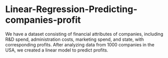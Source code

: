 # Linear-Regression-Predicting-companies-profit
We have a dataset consisting of financial attributes of companies, including R&amp;D spend, administration costs, marketing spend, and state, with corresponding profits. After analyzing data from 1000 companies in the USA, we created a linear model to predict profits.
